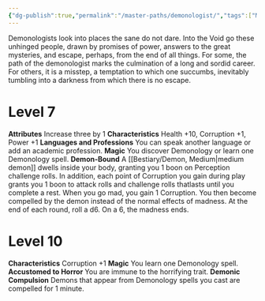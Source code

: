```yaml
---
{"dg-publish":true,"permalink":"/master-paths/demonologist/","tags":["Magic"]}
---
```


Demonologists look into places the sane do not dare. Into the Void go these unhinged people, drawn by promises of power, answers to the great mysteries, and escape, perhaps, from the end of all things. For some, the path of the demonologist marks the culmination of a long and sordid career. For others, it is a misstep, a temptation to which one succumbs, inevitably tumbling into a darkness from which there is no escape.
# Level 7
**Attributes** Increase three by 1
**Characteristics** Health +10, Corruption +1, Power +1
**Languages and Professions** You can speak another language or add an academic profession.
**Magic** You discover Demonology or learn one Demonology spell.
**Demon-Bound** A [[Bestiary/Demon, Medium\|medium demon]] dwells inside your body, granting you 1 boon on Perception challenge rolls. In addition, each point of Corruption you gain during play grants you 1 boon to attack rolls and challenge rolls thatlasts until you complete a rest.
When you go mad, you gain 1 Corruption. You then become compelled by the demon instead of the normal effects of madness. At the end of each round, roll a d6.
On a 6, the madness ends.
# Level 10
**Characteristics** Corruption +1
**Magic** You learn one Demonology spell.
**Accustomed to Horror** You are immune to the horrifying trait.
**Demonic Compulsion** Demons that appear from Demonology spells you cast are compelled for 1 minute.